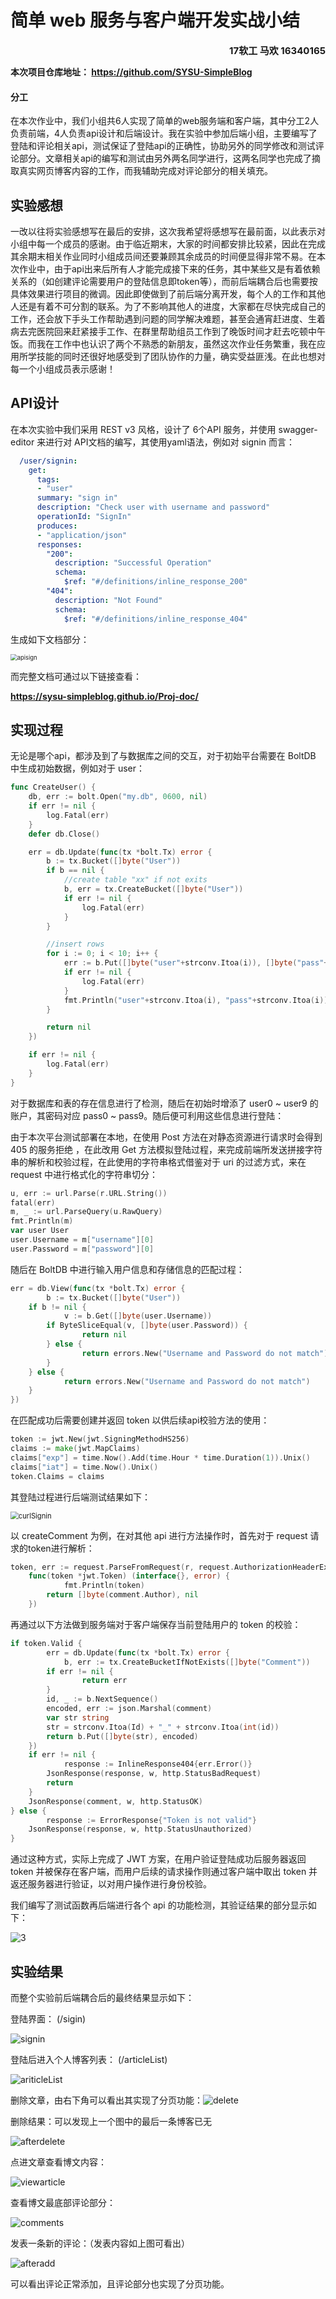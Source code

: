 # 简单 web 服务与客户端开发实战小结

<div align=right style="font-weight:bold;font-size:15px">17软工 马欢 16340165</div>

**本次项目仓库地址： https://github.com/SYSU-SimpleBlog**

#### 分工

在本次作业中，我们小组共6人实现了简单的web服务端和客户端，其中分工2人负责前端，4人负责api设计和后端设计。我在实验中参加后端小组，主要编写了登陆和评论相关api，测试保证了登陆api的正确性，协助另外的同学修改和测试评论部分。文章相关api的编写和测试由另外两名同学进行，这两名同学也完成了摘取真实网页博客内容的工作，而我辅助完成对评论部分的相关填充。

## 实验感想

一改以往将实验感想写在最后的安排，这次我希望将感想写在最前面，以此表示对小组中每一个成员的感谢。由于临近期末，大家的时间都安排比较紧，因此在完成其余期末相关作业同时小组成员间还要兼顾其余成员的时间便显得非常不易。在本次作业中，由于api出来后所有人才能完成接下来的任务，其中某些又是有着依赖关系的（如创建评论需要用户的登陆信息即token等），而前后端耦合后也需要按具体效果进行项目的微调。因此即使做到了前后端分离开发，每个人的工作和其他人还是有着不可分割的联系。为了不影响其他人的进度，大家都在尽快完成自己的工作，还会放下手头工作帮助遇到问题的同学解决难题，甚至会通宵赶进度、生着病去完医院回来赶紧接手工作、在群里帮助组员工作到了晚饭时间才赶去吃顿中午饭。而我在工作中也认识了两个不熟悉的新朋友，虽然这次作业任务繁重，我在应用所学技能的同时还很好地感受到了团队协作的力量，确实受益匪浅。在此也想对每一个小组成员表示感谢！

## API设计

在本次实验中我们采用 REST v3 风格，设计了 6个API 服务，并使用 swagger-editor 来进行对 API文档的编写，其使用yaml语法，例如对 signin 而言：

```yaml
  /user/signin:
    get:
      tags:
      - "user"
      summary: "sign in"
      description: "Check user with username and password"
      operationId: "SignIn"
      produces:
      - "application/json"
      responses:
        "200":
          description: "Successful Operation"
          schema:
            $ref: "#/definitions/inline_response_200"
        "404":
          description: "Not Found"
          schema:
            $ref: "#/definitions/inline_response_404"
```

生成如下文档部分：


<img src="https://github.com/rye0410/hello-world/blob/master/HWServiceComputing/pic/apisign.png" alt="apisign" style="zoom:67%;" />

而完整文档可通过以下链接查看：

**https://sysu-simpleblog.github.io/Proj-doc/**

## 实现过程

无论是哪个api，都涉及到了与数据库之间的交互，对于初始平台需要在 BoltDB 中生成初始数据，例如对于 user：

```go
func CreateUser() {
	db, err := bolt.Open("my.db", 0600, nil)
	if err != nil {
		log.Fatal(err)
	}
	defer db.Close()

	err = db.Update(func(tx *bolt.Tx) error {
		b := tx.Bucket([]byte("User"))
		if b == nil {
			//create table "xx" if not exits
			b, err = tx.CreateBucket([]byte("User"))
			if err != nil {
				log.Fatal(err)
			}
		}

		//insert rows
		for i := 0; i < 10; i++ {
			err := b.Put([]byte("user"+strconv.Itoa(i)), []byte("pass"+strconv.Itoa(i)))
			if err != nil {
				log.Fatal(err)
			}
			fmt.Println("user"+strconv.Itoa(i), "pass"+strconv.Itoa(i))
		}

		return nil
	})

	if err != nil {
		log.Fatal(err)
	}
}
```

对于数据库和表的存在信息进行了检测，随后在初始时增添了 user0 ~ user9 的账户，其密码对应 pass0 ~ pass9。随后便可利用这些信息进行登陆：

由于本次平台测试部署在本地，在使用 Post 方法在对静态资源进行请求时会得到 405 的服务拒绝 ，在此改用 Get 方法模拟登陆过程，来完成前端所发送拼接字符串的解析和校验过程，在此使用的字符串格式借鉴对于 uri 的过滤方式，来在 request 中进行格式化的字符串切分：

```go
u, err := url.Parse(r.URL.String())
fatal(err)
m, _ := url.ParseQuery(u.RawQuery)
fmt.Println(m)
var user User
user.Username = m["username"][0]
user.Password = m["password"][0]
```

随后在 BoltDB 中进行输入用户信息和存储信息的匹配过程：

```go
err = db.View(func(tx *bolt.Tx) error {
    	b := tx.Bucket([]byte("User"))
	if b != nil {
    		v := b.Get([]byte(user.Username))
		if ByteSliceEqual(v, []byte(user.Password)) {
    			return nil
		} else {
    			return errors.New("Username and Password do not match")
		}
	} else {
    		return errors.New("Username and Password do not match")
	}
})
```

在匹配成功后需要创建并返回 token 以供后续api校验方法的使用：

```go
token := jwt.New(jwt.SigningMethodHS256)
claims := make(jwt.MapClaims)
claims["exp"] = time.Now().Add(time.Hour * time.Duration(1)).Unix()
claims["iat"] = time.Now().Unix()
token.Claims = claims
```

其登陆过程进行后端测试结果如下：

<img src="https://github.com/rye0410/hello-world/blob/master/HWServiceComputing/pic/curlSignin.png" alt="curlSignin" style="zoom:80%;" />

以 createComment 为例，在对其他 api 进行方法操作时，首先对于 request 请求的token进行解析：

```go
token, err := request.ParseFromRequest(r, request.AuthorizationHeaderExtractor,
	func(token *jwt.Token) (interface{}, error) {
    		fmt.Println(token)
		return []byte(comment.Author), nil
	})
```

再通过以下方法做到服务端对于客户端保存当前登陆用户的 token 的校验：

```go
if token.Valid {
    	err = db.Update(func(tx *bolt.Tx) error {
    		b, err := tx.CreateBucketIfNotExists([]byte("Comment"))
		if err != nil {
    			return err
		}
		id, _ := b.NextSequence()
		encoded, err := json.Marshal(comment)
		var str string
		str = strconv.Itoa(Id) + "_" + strconv.Itoa(int(id))
		return b.Put([]byte(str), encoded)
	})
	if err != nil {
    		response := InlineResponse404{err.Error()}
		JsonResponse(response, w, http.StatusBadRequest)
		return
	}
	JsonResponse(comment, w, http.StatusOK)
} else {
    	response := ErrorResponse{"Token is not valid"}
	JsonResponse(response, w, http.StatusUnauthorized)
}
```

通过这种方式，实际上完成了 JWT 方案，在用户验证登陆成功后服务器返回 token 并被保存在客户端，而用户后续的请求操作则通过客户端中取出 token 并返还服务器进行验证，以对用户操作进行身份校验。

我们编写了测试函数再后端进行各个 api 的功能检测，其验证结果的部分显示如下：

![3](https://github.com/rye0410/hello-world/blob/master/HWServiceComputing/pic/backtest.png)

## 实验结果

而整个实验前后端耦合后的最终结果显示如下：

登陆界面： (/sigin)

![signin](https://github.com/rye0410/hello-world/blob/master/HWServiceComputing/pic/signin.png)

登陆后进入个人博客列表： (/articleList)

![ariticleList](https://github.com/rye0410/hello-world/blob/master/HWServiceComputing/pic/ariticleList.png)

删除文章，由右下角可以看出其实现了分页功能：![delete](https://github.com/rye0410/hello-world/blob/master/HWServiceComputing/pic/delete.png)

删除结果：可以发现上一个图中的最后一条博客已无

![afterdelete](https://github.com/rye0410/hello-world/blob/master/HWServiceComputing/pic/afterdelete.png)

点进文章查看博文内容：

![viewarticle](https://github.com/rye0410/hello-world/blob/master/HWServiceComputing/pic/viewarticle.png)

查看博文最底部评论部分：

![comments](https://github.com/rye0410/hello-world/blob/master/HWServiceComputing/pic/comments.png)

发表一条新的评论：（发表内容如上图可看出）

![afteradd](https://github.com/rye0410/hello-world/blob/master/HWServiceComputing/pic/afteradd.png)

可以看出评论正常添加，且评论部分也实现了分页功能。
